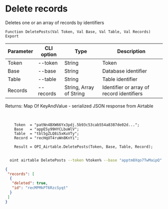 ﻿---
sidebar_position: 4
---

# Delete records
 Deletes one or an array of records by identifiers



`Function DeletePosts(Val Token, Val Base, Val Table, Val Records) Export`

  | Parameter | CLI option | Type | Description |
  |-|-|-|-|
  | Token | --token | String | Token |
  | Base | --base | String | Database identifier |
  | Table | --table | String | Table identifier |
  | Records | --records | String, Array of String | Identifier or array of record identifiers |

  
  Returns:  Map Of KeyAndValue - serialized JSON response from Airtable

<br/>




```bsl title="Code example"
    Token  = "patNn4BXW66Yx3pdj.5b93c53cab554a8387de02d...";
    Base   = "appESy99HYCLbuWlV";
    Table  = "tbl5gZLQ8i5xKuVTy";
    Record = "recHqUT4ruWn8KnYi";

    Result = OPI_Airtable.DeletePosts(Token, Base, Table, Record);
```



```sh title="CLI command example"
    
  oint airtable DeletePosts --token %token% --base "apptm8Xqo7TwMaipQ" --table "tbl9G4jVoTJpxYwSY" --records %records%

```

```json title="Result"
{
 "records": [
  {
   "deleted": true,
   "id": "recMPMkPT6RzcSyqt"
  }
 ]
}
```
